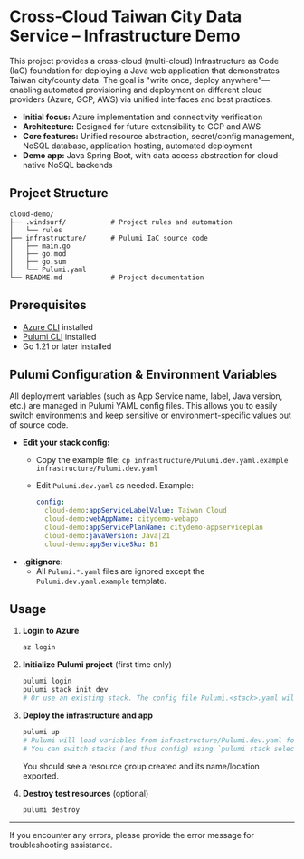 # Cross-Cloud Taiwan City Data Service – Infrastructure Demo

This project provides a cross-cloud (multi-cloud) Infrastructure as Code (IaC) foundation for deploying a Java web application that demonstrates Taiwan city/county data. The goal is "write once, deploy anywhere"—enabling automated provisioning and deployment on different cloud providers (Azure, GCP, AWS) via unified interfaces and best practices.

- **Initial focus:** Azure implementation and connectivity verification
- **Architecture:** Designed for future extensibility to GCP and AWS
- **Core features:** Unified resource abstraction, secret/config management, NoSQL database, application hosting, automated deployment
- **Demo app:** Java Spring Boot, with data access abstraction for cloud-native NoSQL backends

## Project Structure

```
cloud-demo/
├── .windsurf/           # Project rules and automation
│   └── rules
├── infrastructure/      # Pulumi IaC source code
│   ├── main.go
│   ├── go.mod
│   ├── go.sum
│   └── Pulumi.yaml
└── README.md            # Project documentation
```

## Prerequisites
- [Azure CLI](https://docs.microsoft.com/en-us/cli/azure/install-azure-cli) installed
- [Pulumi CLI](https://www.pulumi.com/docs/get-started/install/) installed
- Go 1.21 or later installed

## Pulumi Configuration & Environment Variables

All deployment variables (such as App Service name, label, Java version, etc.) are managed in Pulumi YAML config files. This allows you to easily switch environments and keep sensitive or environment-specific values out of source code.

- **Edit your stack config:**
  - Copy the example file: `cp infrastructure/Pulumi.dev.yaml.example infrastructure/Pulumi.dev.yaml`
  - Edit `Pulumi.dev.yaml` as needed. Example:

    ```yaml
    config:
      cloud-demo:appServiceLabelValue: Taiwan Cloud
      cloud-demo:webAppName: citydemo-webapp
      cloud-demo:appServicePlanName: citydemo-appserviceplan
      cloud-demo:javaVersion: Java|21
      cloud-demo:appServiceSku: B1
    ```
- **.gitignore:**
  - All `Pulumi.*.yaml` files are ignored except the `Pulumi.dev.yaml.example` template.

## Usage

1. **Login to Azure**

   ```sh
   az login
   ```

2. **Initialize Pulumi project** (first time only)

   ```sh
   pulumi login
   pulumi stack init dev
   # Or use an existing stack. The config file Pulumi.<stack>.yaml will be loaded automatically.

   ```

3. **Deploy the infrastructure and app**

   ```sh
   pulumi up
   # Pulumi will load variables from infrastructure/Pulumi.dev.yaml for the 'dev' stack
   # You can switch stacks (and thus config) using `pulumi stack select <stack>`

   ```

   You should see a resource group created and its name/location exported.

4. **Destroy test resources** (optional)

   ```sh
   pulumi destroy
   ```

---

If you encounter any errors, please provide the error message for troubleshooting assistance.
